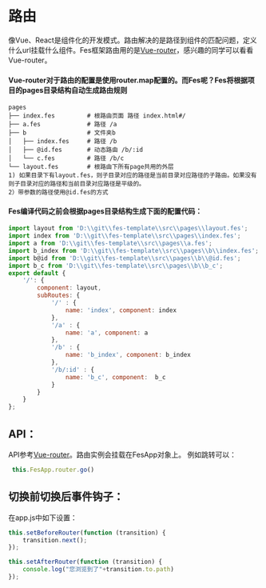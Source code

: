 # 路由
像Vue、React是组件化的开发模式。路由解决的是路径到组件的匹配问题，定义什么url挂载什么组件。Fes框架路由用的是<a target="_blank" href="https://github.com/vuejs/vue-router/tree/1.0/docs/zh-cn">Vue-router</a>，感兴趣的同学可以看看Vue-router。

#### Vue-router对于路由的配置是使用router.map配置的。而Fes呢？Fes将根据项目的pages目录结构自动生成路由规则

	pages
	├── index.fes         # 根路由页面 路径 index.html#/
    ├── a.fes             # 路径 /a
    ├── b                 # 文件夹b
    │   ├── index.fes     # 路径 /b
    │   ├── @id.fes       # 动态路由 /b/:id
    │   └── c.fes         # 路径 /b/c
    └── layout.fes        # 根路由下所有page共用的外层
    1) 如果目录下有layout.fes，则子目录对应的路径是当前目录对应路径的子路由。如果没有则子目录对应的路径和当前目录对应路径是平级的。
    2）带参数的路径使用@id.fes的方式

#### Fes编译代码之前会根据pages目录结构生成下面的配置代码：

```javascript
import layout from 'D:\\git\\fes-template\\src\\pages\\layout.fes';
import index from 'D:\\git\\fes-template\\src\\pages\\index.fes';
import a from 'D:\\git\\fes-template\\src\\pages\\a.fes';
import b_index from 'D:\\git\\fes-template\\src\\pages\\b\\index.fes';
import b@id from 'D:\\git\\fes-template\\src\\pages\\b\\@id.fes';
import b_c from 'D:\\git\\fes-template\\src\\pages\\b\\b_c';
export default { 
    '/': { 
        component: layout,
        subRoutes: {
            '/' : {
                name: 'index', component: index
            },
            '/a' : {
                name: 'a', component: a
            },
            '/b' : {
                name: 'b_index', component: b_index
            },
            '/b/:id' : {
                name: 'b_c', component:  b_c
            }
        }
    }
};
```

## API：
API参考<a target="_blank" href="https://github.com/vuejs/vue-router/tree/1.0/docs/zh-cn">Vue-router</a>。路由实例会挂载在FesApp对象上。
例如跳转可以：
```javascript
 this.FesApp.router.go()
```

## 切换前切换后事件钩子：
在app.js中如下设置：
```javascript
this.setBeforeRouter(function (transition) {
    transition.next();
});

this.setAfterRouter(function (transition) {
    console.log("您浏览到了"+transition.to.path)
});
```
